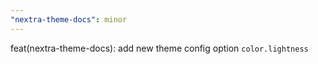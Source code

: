 ```yaml
---
"nextra-theme-docs": minor
---
```


feat(nextra-theme-docs): add new theme config option `color.lightness`

